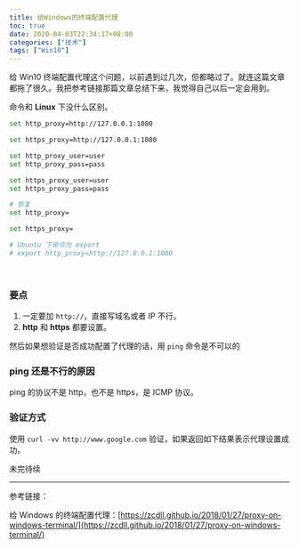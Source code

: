 ```yaml
---
title: 给Windows的终端配置代理
toc: true
date: 2020-04-03T22:34:17+08:00
categories: ["技术"]
tags: ["Win10"]
---
```


给 Win10 终端配置代理这个问题，以前遇到过几次，但都略过了。就连这篇文章都拖了很久。我把参考链接那篇文章总结下来，我觉得自己以后一定会用到。

命令和 **Linux** 下没什么区别。

```bash
set http_proxy=http://127.0.0.1:1080

set https_proxy=http://127.0.0.1:1080

set http_proxy_user=user
set http_proxy_pass=pass

set https_proxy_user=user
set https_proxy_pass=pass

# 恢复
set http_proxy=

set https_proxy=

# Ubuntu 下命令为 export
# export http_proxy=http://127.0.0.1:1080
```

</br>

### 要点

1. 一定要加 `http://`，直接写域名或者 IP 不行。
2. **http** 和 **https** 都要设置。

然后如果想验证是否成功配置了代理的话，用 `ping` 命令是不可以的

### ping 还是不行的原因

ping 的协议不是 http，也不是 https，是 ICMP 协议。

### 验证方式

使用 `curl -vv http://www.google.com` 验证，如果返回如下结果表示代理设置成功。

未完待续

---

参考链接：

给 Windows 的终端配置代理：[https://zcdll.github.io/2018/01/27/proxy-on-windows-terminal/](https://zcdll.github.io/2018/01/27/proxy-on-windows-terminal/)